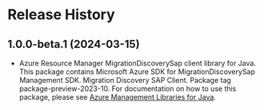 # Release History

## 1.0.0-beta.1 (2024-03-15)

- Azure Resource Manager MigrationDiscoverySap client library for Java. This package contains Microsoft Azure SDK for MigrationDiscoverySap Management SDK. Migration Discovery SAP Client. Package tag package-preview-2023-10. For documentation on how to use this package, please see [Azure Management Libraries for Java](https://aka.ms/azsdk/java/mgmt).


